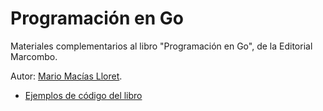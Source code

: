 # Programación en Go

Materiales complementarios al libro "Programación en Go", de la Editorial Marcombo.

Autor: [Mario Macías Lloret](http://macias.info).

* [Ejemplos de código del libro](./ejemplos-libro)
